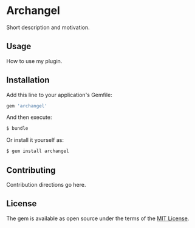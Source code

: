 # Archangel
Short description and motivation.

## Usage
How to use my plugin.

## Installation
Add this line to your application's Gemfile:

```ruby
gem 'archangel'
```

And then execute:
```bash
$ bundle
```

Or install it yourself as:
```bash
$ gem install archangel
```

## Contributing
Contribution directions go here.

## License
The gem is available as open source under the terms of the [MIT License](http://opensource.org/licenses/MIT).
